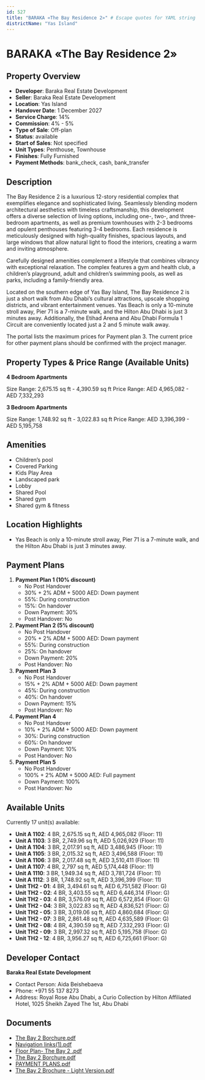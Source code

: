 ```yaml
---
id: 527
title: "BARAKA «The Bay Residence 2»" # Escape quotes for YAML string
districtName: "Yas Island"
---
```


# BARAKA «The Bay Residence 2»

## Property Overview
- **Developer**: Baraka Real Estate Development
- **Seller**: Baraka Real Estate Development
- **Location**: Yas Island
- **Handover Date**: 1 December 2027
- **Service Charge**: 14%
- **Commission**: 4% - 5%
- **Type of Sale**: Off-plan
- **Status**: available
- **Start of Sales**: Not specified
- **Unit Types**: Penthouse, Townhouse
- **Finishes**: Fully Furnished
- **Payment Methods**: bank_check, cash, bank_transfer

## Description
The Bay Residence 2 is a luxurious 12-story residential complex that exemplifies elegance and sophisticated living. Seamlessly blending modern architectural aesthetics with timeless craftsmanship, this development offers a diverse selection of living options, including one-, two-, and three-bedroom apartments, as well as premium townhouses with 2-3 bedrooms and opulent penthouses featuring 3-4 bedrooms. Each residence is meticulously designed with high-quality finishes, spacious layouts, and large windows that allow natural light to flood the interiors, creating a warm and inviting atmosphere.

Carefully designed amenities complement a lifestyle that combines vibrancy with exceptional relaxation. The complex features a gym and health club, a children’s playground, adult and children’s swimming pools, as well as parks, including a family-friendly area.

Located on the southern edge of Yas Bay Island, The Bay Residence 2 is just a short walk from Abu Dhabi’s cultural attractions, upscale shopping districts, and vibrant entertainment venues. Yas Beach is only a 10-minute stroll away, Pier 71 is a 7-minute walk, and the Hilton Abu Dhabi is just 3 minutes away. Additionally, the Etihad Arena and Abu Dhabi Formula 1 Circuit are conveniently located just a 2 and 5 minute walk away.

The portal lists the maximum prices for Payment plan 3. The current price for other payment plans should be confirmed with the project manager.

## Property Types & Price Range (Available Units)
**4 Bedroom Apartments**

Size Range: 2,675.15 sq ft - 4,390.59 sq ft
Price Range: AED 4,965,082 - AED 7,332,293

**3 Bedroom Apartments**

Size Range: 1,748.92 sq ft - 3,022.83 sq ft
Price Range: AED 3,396,399 - AED 5,195,758

## Amenities
- Children’s pool
- Covered Parking
- Kids Play Area
- Landscaped park
- Lobby
- Shared Pool
- Shared gym
- Shared gym & fitness

## Location Highlights
- Yas Beach is only a 10-minute stroll away, Pier 71 is a 7-minute walk, and the Hilton Abu Dhabi is just 3 minutes away.

## Payment Plans
1. **Payment Plan 1 (10% discount)**
   - No Post Handover
   - 30% + 2% ADM + 5000 AED: Down payment
   - 55%: During construction
   - 15%: On handover
   - Down Payment: 30%
   - Post Handover: No
2. **Payment Plan 2 (5% discount)**
   - No Post Handover
   - 20% + 2% ADM + 5000 AED: Down payment
   - 55%: During construction
   - 25%: On handover
   - Down Payment: 20%
   - Post Handover: No
3. **Payment Plan 3**
   - No Post Handover
   - 15% + 2% ADM + 5000 AED: Down payment
   - 45%: During construction
   - 40%: On handover
   - Down Payment: 15%
   - Post Handover: No
4. **Payment Plan 4**
   - No Post Handover
   - 10% + 2% ADM + 5000 AED: Down payment
   - 30%: During construction
   - 60%: On handover
   - Down Payment: 10%
   - Post Handover: No
5. **Payment Plan 5**
   - No Post Handover
   - 100% + 2% ADM + 5000 AED: Full payment
   - Down Payment: 100%
   - Post Handover: No

## Available Units
Currently 17 unit(s) available:
- **Unit A 1102**: 4 BR, 2,675.15 sq ft, AED 4,965,082 (Floor: 11)
- **Unit A 1103**: 3 BR, 2,749.96 sq ft, AED 5,026,929 (Floor: 11)
- **Unit A 1104**: 3 BR, 2,017.91 sq ft, AED 3,486,945 (Floor: 11)
- **Unit A 1105**: 3 BR, 2,015.32 sq ft, AED 3,496,588 (Floor: 11)
- **Unit A 1106**: 3 BR, 2,017.48 sq ft, AED 3,510,411 (Floor: 11)
- **Unit A 1107**: 4 BR, 2,797 sq ft, AED 5,174,448 (Floor: 11)
- **Unit A 1110**: 3 BR, 1,949.34 sq ft, AED 3,781,724 (Floor: 11)
- **Unit A 1112**: 3 BR, 1,748.92 sq ft, AED 3,396,399 (Floor: 11)
- **Unit TH2 - 01**: 4 BR, 3,494.61 sq ft, AED 6,751,582 (Floor: G)
- **Unit TH2 - 02**: 4 BR, 3,403.55 sq ft, AED 6,446,314 (Floor: G)
- **Unit TH2 - 03**: 4 BR, 3,576.09 sq ft, AED 6,572,854 (Floor: G)
- **Unit TH2 - 04**: 3 BR, 3,022.83 sq ft, AED 4,836,521 (Floor: G)
- **Unit TH2 - 05**: 3 BR, 3,019.06 sq ft, AED 4,860,684 (Floor: G)
- **Unit TH2 - 07**: 3 BR, 2,861.48 sq ft, AED 4,635,589 (Floor: G)
- **Unit TH2 - 08**: 4 BR, 4,390.59 sq ft, AED 7,332,293 (Floor: G)
- **Unit TH2 - 09**: 3 BR, 2,997.32 sq ft, AED 5,195,758 (Floor: G)
- **Unit TH2 - 12**: 4 BR, 3,956.27 sq ft, AED 6,725,661 (Floor: G)

## Developer Contact
**Baraka Real Estate Development**
- Contact Person: Aida Beishebaeva
- Phone: +971 55 137 8273
- Address: Royal Rose Abu Dhabi, a Curio Collection by Hilton Affiliated Hotel, 1025 Sheikh Zayed The 1st, Abu Dhabi

## Documents
- [The Bay 2 Borchure.pdf](https://cdn.geniemap.net/2024/05/27/fY4LvEOpSO4RRyJK6ECZQHeJxMHJy2K6N8vXitTB.pdf)
- [Navigation links(1).pdf](https://cdn.geniemap.net/2024/05/27/u8YqNBdBYfqo8WgfHroe4m7oWesWWQNZ8MWEIofD.pdf)
- [Floor Plan- The Bay 2 .pdf](https://cdn.geniemap.net/2024/05/30/HSiFOMy3yYTY28wnikHQUxL4VT9k58Wk9QoIXXFl.pdf)
- [The Bay 2 Borchure.pdf](https://cdn.geniemap.net/2024/05/27/fY4LvEOpSO4RRyJK6ECZQHeJxMHJy2K6N8vXitTB.pdf)
- [PAYMENT PLANS.pdf](https://cdn.geniemap.net/2024/05/31/zzpTLduN5oqISYqfRBgwDm95aCmNwDGAG4MSkxnI.pdf)
- [The Bay 2 Brochure - Light Version.pdf](https://cdn.geniemap.net/2024/05/31/Y63VG66aKhjC6mrKADADqMK9rG9wTDVAWekGN8Ci.pdf)
